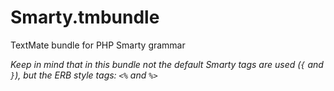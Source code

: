 Smarty.tmbundle
===============

TextMate bundle for PHP Smarty grammar

_Keep in mind that in this bundle not the default Smarty tags are used (`{` and `}`), but the ERB style tags: `<%` and `%>`_
